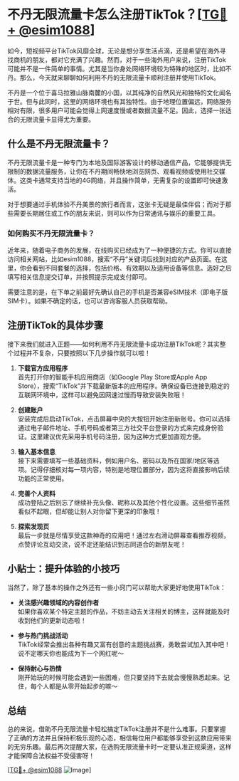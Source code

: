 # 不丹无限流量卡怎么注册TikTok？[[TG💪+ @esim1088](https://t.me/s/esim1088)]

如今，短视频平台TikTok风靡全球，无论是想分享生活点滴，还是希望在海外寻找商机的朋友，都对它充满了兴趣。然而，对于一些海外用户来说，注册TikTok可能并不是一件简单的事情。尤其是当你身处网络环境较为特殊的地区时，比如不丹。那么，今天就来聊聊如何利用不丹的无限流量卡顺利注册并使用TikTok。

不丹是一个位于喜马拉雅山脉南麓的小国，以其纯净的自然风光和独特的文化闻名于世。但与此同时，这里的网络环境也有其独特性。由于地理位置偏远，网络服务相对有限，很多用户可能会觉得上网速度慢或者数据流量不足。因此，选择一张适合的无限流量卡显得尤为重要。

## 什么是不丹无限流量卡？

不丹无限流量卡是一种专门为本地及国际游客设计的移动通信产品，它能够提供无限制的数据流量服务，让你在不丹期间畅快地浏览网页、观看视频或使用社交媒体。这类卡通常支持当地的4G网络，并且操作简单，无需复杂的设置即可快速激活。

对于想要通过手机体验不丹美景的旅行者而言，这张卡无疑是最佳伴侣；而对于那些需要长期居住或工作的朋友来说，则可以作为日常通讯与娱乐的重要工具。

### 如何购买不丹无限流量卡？

近年来，随着电子商务的发展，在线购买已经成为了一种便捷的方式。你可以直接访问相关网站，比如esim1088，搜索“不丹”关键词后找到对应的产品页面。在这里，你会看到不同套餐的选择，包括价格、有效期以及适用设备等信息。选好之后填写相关信息提交订单，并按照提示完成支付即可。

需要注意的是，在下单之前最好先确认自己的手机是否兼容eSIM技术（即电子版SIM卡）。如果不确定的话，也可以咨询客服人员获取帮助。

## 注册TikTok的具体步骤

接下来我们就进入正题——如何利用不丹无限流量卡成功注册TikTok呢？其实整个过程并不复杂，只要按照以下几步操作就可以啦！

1. **下载官方应用程序**  
   首先打开你的智能手机应用商店（如Google Play Store或Apple App Store），搜索“TikTok”并下载最新版本的应用程序。确保设备已连接到稳定的互联网环境中，这样可以避免因网速过慢而导致安装失败哦！

2. **创建账户**  
   安装完成后启动TikTok，点击屏幕中央的大按钮开始注册新账号。你可以选择通过电子邮件地址、手机号码或者第三方社交平台登录的方式来完成身份验证。这里建议优先采用手机号码注册，因为这种方式更加直观方便。

3. **输入基本信息**  
   接下来需要填写一些基础资料，例如用户名、密码以及所在国家/地区等选项。记得仔细核对每一项内容，特别是地理位置部分，因为这将直接影响后续功能的正常使用。

4. **完善个人资料**  
   成功登陆之后别忘了继续补充头像、昵称以及其他个性化设置。这些细节虽然看似不起眼，但却能让别人对你留下更深的印象哦！

5. **探索发现页**  
   最后一步就是尽情享受这款神奇的应用吧！通过左右滑动屏幕查看推荐视频，点赞评论互动交流，说不定还能结识到志同道合的新朋友呢！

## 小贴士：提升体验的小技巧

当然了，除了基本的操作之外还有一些小窍门可以帮助大家更好地使用TikTok：

- **关注感兴趣领域的内容创作者**  
  如果你喜欢某个特定主题的作品，不妨主动去关注相关的博主，这样就能及时收到他们的更新动态啦！

- **参与热门挑战活动**  
  TikTok经常会推出各种有趣又富有创意的主题挑战赛，勇敢尝试加入其中吧！说不定哪天你也能成为下一个网红呢～

- **保持耐心与热情**  
  刚开始玩的时候可能会遇到一些困难，但只要坚持下去就会慢慢熟悉起来。记住，每个人都是从零开始起步的嘛～

## 总结

总的来说，借助不丹无限流量卡轻松搞定TikTok注册并不是什么难事。只要掌握了正确的方法并且保持积极乐观的心态，相信每位用户都能够享受到这款应用带来的无穷乐趣。最后再次提醒大家，在选购无限流量卡时一定要认准正规渠道，这样才能保障合法权益不受侵害呀！

[[TG💪+ @esim1088](https://t.me/s/esim1088) ![Image](https://i.postimg.cc/4NQfJmqS/Snipaste-2025-05-13-00-14-12.png)]